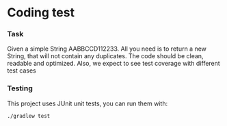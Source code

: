 # Coding test

### Task
Given a simple String AABBCCD112233.
All you need is to return a new String, that will not contain any duplicates.
The code should be clean, readable and optimized.
Also, we expect to see test coverage with different test cases

### Testing
This project uses JUnit unit tests, you can run them with:

```bash
./gradlew test
```
